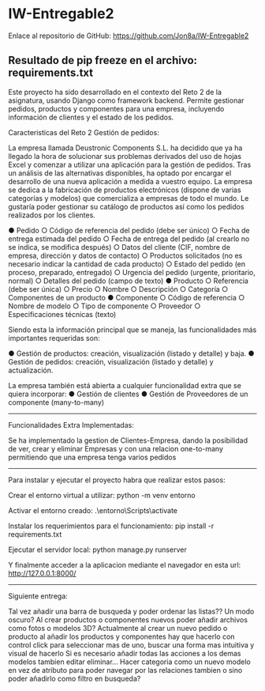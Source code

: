 # IW-Entregable2

Enlace al repositorio de GitHub:
    https://github.com/Jon8a/IW-Entregable2

Resultado de pip freeze en el archivo: requirements.txt
---------------------------------------------------------------------------------------------------------------

Este proyecto ha sido desarrollado en el contexto del Reto 2 de la asignatura, usando Django como framework backend. Permite gestionar pedidos, productos y componentes para una empresa, incluyendo información de clientes y el estado de los pedidos.

Caracteristicas del Reto 2 Gestión de pedidos:

La empresa llamada Deustronic Components S.L. ha decidido que ya ha llegado la hora de
solucionar sus problemas derivados del uso de hojas Excel y comenzar a utilizar una
aplicación para la gestión de pedidos. Tras un análisis de las alternativas disponibles, ha
optado por encargar el desarrollo de una nueva aplicación a medida a vuestro equipo.
La empresa se dedica a la fabricación de productos electrónicos (dispone de varias
categorías y modelos) que comercializa a empresas de todo el mundo. Le gustaría poder
gestionar su catálogo de productos así como los pedidos realizados por los clientes.

● Pedido
    ○ Código de referencia del pedido (debe ser único)
    ○ Fecha de entrega estimada del pedido
    ○ Fecha de entrega del pedido (al crearlo no se indica, se modifica después)
    ○ Datos del cliente (CIF, nombre de empresa, dirección y datos de contacto)
    ○ Productos solicitados (no es necesario indicar la cantidad de cada producto)
    ○ Estado del pedido (en proceso, preparado, entregado)
    ○ Urgencia del pedido (urgente, prioritario, normal)
    ○ Detalles del pedido (campo de texto)
● Producto
    ○ Referencia (debe ser única)
    ○ Precio
    ○ Nombre
    ○ Descripción
    ○ Categoría
    ○ Componentes de un producto
● Componente
    ○ Código de referencia
    ○ Nombre de modelo
    ○ Tipo de componente
    ○ Proveedor
    ○ Especificaciones técnicas (texto)

Siendo esta la información principal que se maneja, las funcionalidades más importantes
requeridas son:

● Gestión de productos: creación, visualización (listado y detalle) y baja.
● Gestión de pedidos: creación, visualización (listado y detalle) y actualización.

La empresa también está abierta a cualquier funcionalidad extra que se quiera incorporar:
● Gestión de clientes
● Gestión de Proveedores de un componente (many-to-many)

-----------------------------------------------------------------------------------------------------------------------------------------------------------------
Funcionalidades Extra Implementadas:

Se ha implementado la gestion de Clientes-Empresa, dando la posibilidad de ver, crear y eliminar Empresas y con una relacion one-to-many permitiendo que una empresa tenga varios pedidos

---------------------------------------------------------------------------------------------------------------------------------------------------------------------

Para instalar y ejecutar el proyecto habra que realizar estos pasos:

Crear el entorno virtual a utilizar:
    python -m venv entorno

Activar el entorno creado:
    .\entorno\Scripts\activate

Instalar los requerimientos para el funcionamiento:
    pip install -r requirements.txt

Ejecutar el servidor local:
    python manage.py runserver

Y finalmente acceder a la aplicacion mediante el navegador en esta url:
    http://127.0.0.1:8000/


----------------------------------------------------------------------------------------------------------------------------------------------------------------------
Siguiente entrega:

Tal vez añadir una barra de busqueda y poder ordenar las listas??
Un modo oscuro?
Al crear productos o componentes nuevos poder añadir archivos como fotos o modelos 3D?
Actualmente al crear un nuevo pedido o producto al añadir los productos y componentes hay que hacerlo con control click para seleccionar mas de uno, buscar una forma mas intuitiva y visual de hacerlo
Si es necesario añadir todas las acciones a los demas modelos tambien editar eliminar...
Hacer categoria como un nuevo modelo en vez de atributo para poder navegar por las relaciones tambien o sino poder añadirlo como filtro en busqueda?
